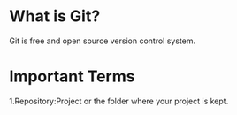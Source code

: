 # What is Git?

Git is free and open source version control system.

# Important Terms

1.Repository:Project or the folder where your project is kept.
